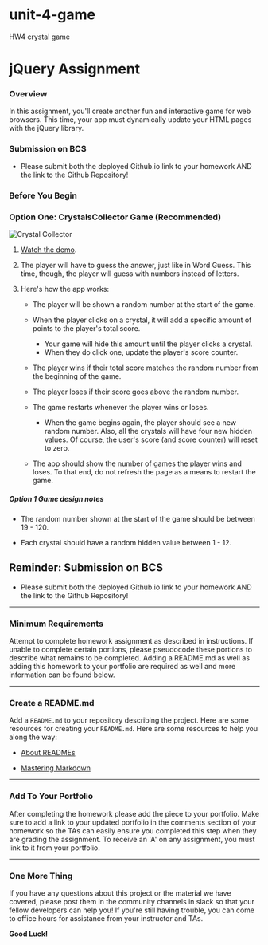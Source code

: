 # unit-4-game

HW4 crystal game

# jQuery Assignment

### Overview

In this assignment, you'll create another fun and interactive game for web browsers. This time, your app must dynamically update your HTML pages with the jQuery library.

### Submission on BCS

- Please submit both the deployed Github.io link to your homework AND the link to the Github Repository!

### Before You Begin

<!-- 1. Create a new GitHub repo called `unit-4-game`, then clone it to your computer.

2. Inside the `unit-4-game` folder, create an `index.html` file.

3. Still inside the `unit-4-game` directory, make a folder called `assets`.

   - Inside the `assets` directory, make three additional folders: `javascript`, `css` and `images`.
     - In the `javascript` folder, make a file called `game.js`.
     - In the `css` folder, make a file called `style.css`.
     - In the `css` folder, make a file called `reset.css`. Paste into it the code found from the Meyerweb Reset.
     - In the images folder, save any of the images you plan on using.

4. Set up your repository to deploy to Github Pages.

5. Push the above changes to GitHub.

6. Choose whichever game you want to make from the choices below. The CrystalsCollector game is the recommended option, but if you are looking for an extra hard challenge then take a stab at the Star Wars exercise. (Note: Only choose the Star Wars Exercise if you are feeling very comfortable with the material covered in class. The Crystal Collector activity is plenty challenging enough!). -->

### Option One: CrystalsCollector Game (Recommended)

![Crystal Collector](Images/1-CrystalCollector.jpg)

1. [Watch the demo](https://youtu.be/yNI0l2FMeCk).

2. The player will have to guess the answer, just like in Word Guess. This time, though, the player will guess with numbers instead of letters.

3. Here's how the app works:

   <!-- - There will be four crystals displayed as buttons on the page. -->

   - The player will be shown a random number at the start of the game.

   - When the player clicks on a crystal, it will add a specific amount of points to the player's total score.

     - Your game will hide this amount until the player clicks a crystal.
     - When they do click one, update the player's score counter.

   - The player wins if their total score matches the random number from the beginning of the game.

   - The player loses if their score goes above the random number.

   - The game restarts whenever the player wins or loses.

     - When the game begins again, the player should see a new random number. Also, all the crystals will have four new hidden values. Of course, the user's score (and score counter) will reset to zero.

   - The app should show the number of games the player wins and loses. To that end, do not refresh the page as a means to restart the game.

##### Option 1 Game design notes

- The random number shown at the start of the game should be between 19 - 120.

- Each crystal should have a random hidden value between 1 - 12.

## Reminder: Submission on BCS

- Please submit both the deployed Github.io link to your homework AND the link to the Github Repository!

---

### Minimum Requirements

Attempt to complete homework assignment as described in instructions. If unable to complete certain portions, please pseudocode these portions to describe what remains to be completed. Adding a README.md as well as adding this homework to your portfolio are required as well and more information can be found below.

---

### Create a README.md

Add a `README.md` to your repository describing the project. Here are some resources for creating your `README.md`. Here are some resources to help you along the way:

- [About READMEs](https://help.github.com/articles/about-readmes/)

- [Mastering Markdown](https://guides.github.com/features/mastering-markdown/)

---

### Add To Your Portfolio

After completing the homework please add the piece to your portfolio. Make sure to add a link to your updated portfolio in the comments section of your homework so the TAs can easily ensure you completed this step when they are grading the assignment. To receive an 'A' on any assignment, you must link to it from your portfolio.

---

### One More Thing

If you have any questions about this project or the material we have covered, please post them in the community channels in slack so that your fellow developers can help you! If you're still having trouble, you can come to office hours for assistance from your instructor and TAs.

**Good Luck!**

